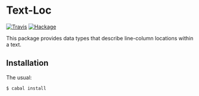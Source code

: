 Text-Loc
========

[![Travis](https://img.shields.io/travis/mvv/text-loc/master.svg)](https://travis-ci.org/mvv/text-loc) [![Hackage](https://img.shields.io/hackage/v/text-loc.svg)](http://hackage.haskell.org/package/text-loc)

This package provides data types that describe line-column locations
within a text.

Installation
------------
The usual:

	$ cabal install

